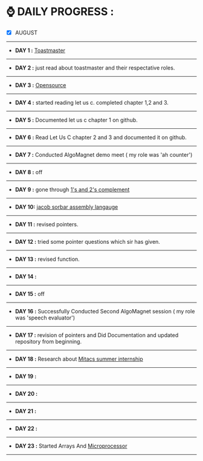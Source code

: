 # ⌚ DAILY PROGRESS :

- [x] AUGUST
--------------------------------------------------------------------------------------------------------------
- **DAY 1 :** [Toastmaster](https://franticallyspeaking.com/toastmasters-executive-committee-roles-and-responsibilities)

----------------------------------------------------------------------------------------------------------------------

- **DAY 2 :** just read about toastmaster and their respectative roles.

---------------------------------------------------------------------

- **DAY 3 :** [Opensource](https://opensource.guide/)

---------------------------------------------------

- **DAY 4 :** started reading let us c. completed chapter 1,2 and 3.

-----------------------------------------------------------------

- **DAY 5 :** Documented let us c chapter 1 on github.

----------------------------------------------------

- **DAY 6 :** Read Let Us C chapter 2 and 3 and documented it on github.

---------------------------------------------------------------------

- **DAY 7 :** Conducted AlgoMagnet demo meet ( my role was 'ah counter')

-----------------------------------------------------------------------

- **DAY 8 :** off

-----------------------------------------------------------------------

- **DAY 9 :** gone through [1's and 2's complement](https://www.geeksforgeeks.org/1s-2s-complement-binary-number/)

-----------------------------------------------------------------------

- **DAY 10:** [jacob sorbar assembly langauge](https://www.youtube.com/watch?v=iYRl50gtprA)

-----------------------------------------------------------------------

- **DAY 11 :** revised pointers.

-----------------------------------------------------------------------

- **DAY 12 :** tried some pointer questions which sir has given.

-----------------------------------------------------------------------

- **DAY 13 :** revised function.

-----------------------------------------------------------------------

- **DAY 14 :** 

-----------------------------------------------------------------------

- **DAY 15 :** off

----------------------------------------------------------------------

- **DAY 16 :** Successfully Conducted Second AlgoMagnet session ( my role was 'speech evaluator')

-----------------------------------------------------------------------

- **DAY 17 :**  revision of  pointers and Did Documentation and updated repository from beginning.

-----------------------------------------------------------------------

- **DAY 18 :** Research about [ Mitacs summer internship](https://www.mitacs.ca/en/programs/globalink/globalink-research-internship)

-----------------------------------------------------------------------------------------------------------------------------------

- **DAY 19 :** 

-----------------------------------------------------------------------------------------------------------------------------------

- **DAY 20 :**

-----------------------------------------------------------------------------------------------------------------------------------

- **DAY 21 :** 

-----------------------------------------------------------------------------------------------------------------------------------

- **DAY 22 :** 

-----------------------------------------------------------------------------------------------------------------------------------

- **DAY 23 :** Started Arrays And [Microprocessor](https://en.wikipedia.org/wiki/Microprocessor)

-----------------------------------------------------------------------------------------------------------------------------------













